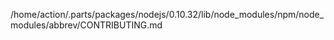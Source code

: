 /home/action/.parts/packages/nodejs/0.10.32/lib/node_modules/npm/node_modules/abbrev/CONTRIBUTING.md